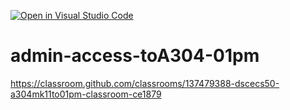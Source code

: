 [![Open in Visual Studio Code](https://classroom.github.com/assets/open-in-vscode-718a45dd9cf7e7f842a935f5ebbe5719a5e09af4491e668f4dbf3b35d5cca122.svg)](https://classroom.github.com/online_ide?assignment_repo_id=11377394&assignment_repo_type=AssignmentRepo)
# admin-access-toA304-01pm
https://classroom.github.com/classrooms/137479388-dscecs50-a304mk11to01pm-classroom-ce1879
